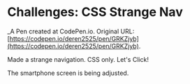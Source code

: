 # Challenges: CSS Strange Nav
 _A Pen created at CodePen.io. Original URL: [https://codepen.io/deren2525/pen/GRKZjyb](https://codepen.io/deren2525/pen/GRKZjyb).

 Made a strange navigation.
CSS only.
Let's Click!

The smartphone screen is being adjusted.